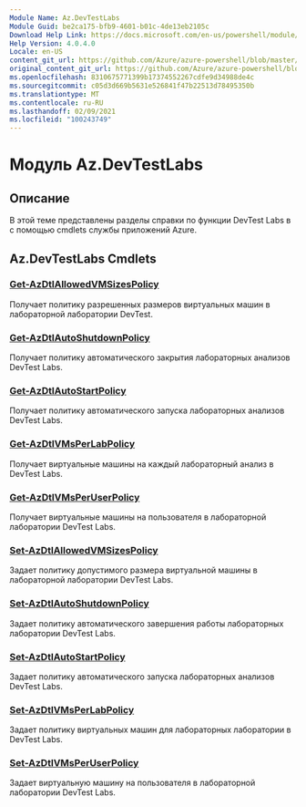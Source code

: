 ```yaml
---
Module Name: Az.DevTestLabs
Module Guid: be2ca175-bfb9-4601-b01c-4de13eb2105c
Download Help Link: https://docs.microsoft.com/en-us/powershell/module/az.devtestlabs
Help Version: 4.0.4.0
Locale: en-US
content_git_url: https://github.com/Azure/azure-powershell/blob/master/src/DevTestLabs/DevTestLabs/help/Az.DevTestLabs.md
original_content_git_url: https://github.com/Azure/azure-powershell/blob/master/src/DevTestLabs/DevTestLabs/help/Az.DevTestLabs.md
ms.openlocfilehash: 8310675771399b17374552267cdfe9d34988de4c
ms.sourcegitcommit: c05d3d669b5631e526841f47b22513d78495350b
ms.translationtype: MT
ms.contentlocale: ru-RU
ms.lasthandoff: 02/09/2021
ms.locfileid: "100243749"
---
```

# Модуль Az.DevTestLabs
## Описание
В этой теме представлены разделы справки по функции DevTest Labs в с помощью cmdlets службы приложений Azure.

## Az.DevTestLabs Cmdlets
### [Get-AzDtlAllowedVMSizesPolicy](Get-AzDtlAllowedVMSizesPolicy.md)
Получает политику разрешенных размеров виртуальных машин в лабораторной лаборатории DevTest.

### [Get-AzDtlAutoShutdownPolicy](Get-AzDtlAutoShutdownPolicy.md)
Получает политику автоматического закрытия лабораторных анализов DevTest Labs.

### [Get-AzDtlAutoStartPolicy](Get-AzDtlAutoStartPolicy.md)
Получает политику автоматического запуска лабораторных анализов DevTest Labs.

### [Get-AzDtlVMsPerLabPolicy](Get-AzDtlVMsPerLabPolicy.md)
Получает виртуальные машины на каждый лабораторный анализ в DevTest Labs.

### [Get-AzDtlVMsPerUserPolicy](Get-AzDtlVMsPerUserPolicy.md)
Получает виртуальные машины на пользователя в лабораторной лаборатории DevTest Labs.

### [Set-AzDtlAllowedVMSizesPolicy](Set-AzDtlAllowedVMSizesPolicy.md)
Задает политику допустимого размера виртуальной машины в лабораторной лаборатории DevTest Labs.

### [Set-AzDtlAutoShutdownPolicy](Set-AzDtlAutoShutdownPolicy.md)
Задает политику автоматического завершения работы лабораторных лаборатории DevTest Labs.

### [Set-AzDtlAutoStartPolicy](Set-AzDtlAutoStartPolicy.md)
Задает политику автоматического запуска лабораторных анализов DevTest Labs.

### [Set-AzDtlVMsPerLabPolicy](Set-AzDtlVMsPerLabPolicy.md)
Задает политику виртуальных машин для лабораторных лаборатории в DevTest Labs.

### [Set-AzDtlVMsPerUserPolicy](Set-AzDtlVMsPerUserPolicy.md)
Задает виртуальную машину на пользователя в лабораторной лаборатории DevTest Labs.

